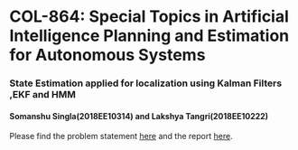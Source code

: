 # COL-864: Special Topics in Artificial Intelligence Planning and Estimation for Autonomous Systems     
### State Estimation applied for localization using Kalman Filters ,EKF and HMM    

#### Somanshu Singla(2018EE10314) and Lakshya Tangri(2018EE10222)

Please find the problem statement [here](./Problem_Statement.pdf) and the report [here](./report.pdf).
